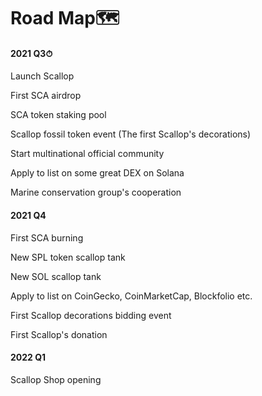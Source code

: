# Road Map🗺

#### 2021 Q3⏱

Launch Scallop

First SCA airdrop

SCA token staking pool 

Scallop fossil token event \(The first Scallop's decorations\)

Start multinational official community 

Apply to list on some great DEX on Solana

Marine conservation group's cooperation

#### 2021 Q4

First SCA burning

New SPL token scallop tank 

New SOL scallop tank 

Apply to list on CoinGecko, CoinMarketCap, Blockfolio etc.

First  Scallop decorations bidding event

First  Scallop's donation

#### 2022 Q1

Scallop Shop opening

